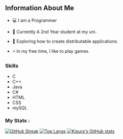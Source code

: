 <h2> Information About Me </h2>


- :computer: I am a Programmer 
- :telescope: Currently A 2nd Year student at my uni.

- :seedling: Exploring how to create distributable applications.

- :zap: In my free time, I like to play games.

<div>
  <h3>Skills</h3>
  <ul>
    <li>C</li>
    <li>C++</li>
    <li>Java</li>
    <li>C#</li>
    <li>HTML</li>
    <li>CSS</li>
    <li>mySQL</li>
  </ul>
</div>

###  My Stats :
[![GitHub Streak](https://github-readme-streak-stats.herokuapp.com?user=KisuraWSP&theme=dark)](https://git.io/streak-stats)
[![Top Langs](https://github-readme-stats.vercel.app/api/top-langs/?username=KisuraWSP&layout=compact&theme=vision-friendly-dark)](https://github.com/anuraghazra/github-readme-stats)
[![Kisura's GitHub stats](https://github-readme-stats.vercel.app/api?username=KisuraWSP)](https://github.com/anuraghazra/github-readme-stats)
<!--
**KisuraWSP/KisuraWSP** is a ✨ _special_ ✨ repository because its `README.md` (this file) appears on your GitHub profile.

Here are some ideas to get you started:

- 🔭 I’m currently working ...
- 🌱 I’m currently learning ...
- 👯 I’m looking to collaborate on ...
- 🤔 I’m looking for help with ...
- 💬 Ask me about ...
- 📫 How to reach me: ...
- 😄 Pronouns: ...
- ⚡ Fun fact: ...
-->

